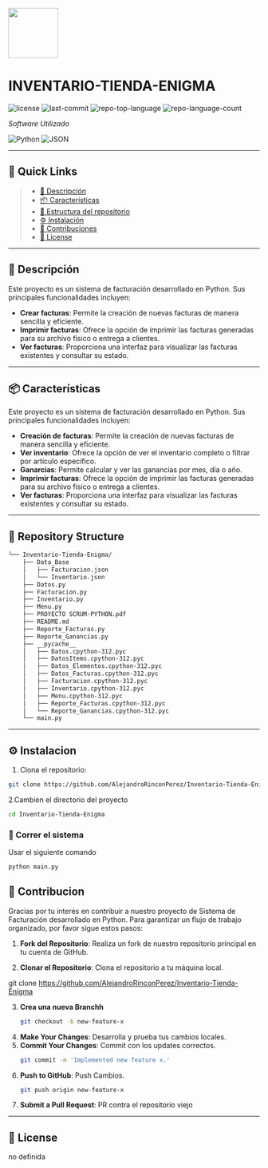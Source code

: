 <p align="left">
  <img src="https://img.icons8.com/external-tal-revivo-regular-tal-revivo/96/external-readme-is-a-easy-to-build-a-developer-hub-that-adapts-to-the-user-logo-regular-tal-revivo.png" width="100" />
</p>
<p align="center">
    <h1 align="left">INVENTARIO-TIENDA-ENIGMA</h1>
</p>

<p align="left">
	<img src="https://img.shields.io/github/license/AlejandroRinconPerez/Inventario-Tienda-Enigma?style=flat&color=0080ff" alt="license">
	<img src="https://img.shields.io/github/last-commit/AlejandroRinconPerez/Inventario-Tienda-Enigma?style=flat&logo=git&logoColor=white&color=0080ff" alt="last-commit">
	<img src="https://img.shields.io/github/languages/top/AlejandroRinconPerez/Inventario-Tienda-Enigma?style=flat&color=0080ff" alt="repo-top-language">
	<img src="https://img.shields.io/github/languages/count/AlejandroRinconPerez/Inventario-Tienda-Enigma?style=flat&color=0080ff" alt="repo-language-count">
<p>
<p align="left">
		<em>Software Utilizado</em>
</p>
<p align="left">
	<img src="https://img.shields.io/badge/Python-3776AB.svg?style=flat&logo=Python&logoColor=white" alt="Python">
	<img src="https://img.shields.io/badge/JSON-000000.svg?style=flat&logo=JSON&logoColor=white" alt="JSON">
</p>
<hr>

## 🔗 Quick Links

> - [📍 Descripción](#-overview)
> - [📦 Características](#-features)
> - [📂 Estructura del repositorio](#-repository-structure)
> - [⚙️ Instalación](#-repository-structure)
> - [🤝 Contribuciones](#-contributing)
> - [📄 License](#-license)


---

## 📍 Descripción

Este proyecto es un sistema de facturación desarrollado en Python. Sus principales funcionalidades incluyen:

-   **Crear facturas**: Permite la creación de nuevas facturas de manera sencilla y eficiente.
-   **Imprimir facturas**: Ofrece la opción de imprimir las facturas generadas para su archivo físico o entrega a clientes.
-   **Ver facturas**: Proporciona una interfaz para visualizar las facturas existentes y consultar su estado.
---

## 📦 Características

Este proyecto es un sistema de facturación desarrollado en Python. Sus principales funcionalidades incluyen:

-   **Creación de facturas**: Permite la creación de nuevas facturas de manera sencilla y eficiente.
-   **Ver inventario**: Ofrece la opción de ver el inventario completo o filtrar por artículo específico.
-   **Ganarcias**: Permite calcular y ver las ganancias por mes, día o año.
-   **Imprimir facturas**: Ofrece la opción de imprimir las facturas generadas para su archivo físico o entrega a clientes.
-   **Ver facturas**: Proporciona una interfaz para visualizar las facturas existentes y consultar su estado.
---

## 📂 Repository Structure

```sh
└── Inventario-Tienda-Enigma/
    ├── Data_Base
    │   ├── Facturacion.json
    │   └── Inventario.json
    ├── Datos.py
    ├── Facturacion.py
    ├── Inventario.py
    ├── Menu.py
    ├── PROYECTO SCRUM-PYTHON.pdf
    ├── README.md
    ├── Reporte_Facturas.py
    ├── Reporte_Ganancias.py
    ├── __pycache__
    │   ├── Datos.cpython-312.pyc
    │   ├── DatosItems.cpython-312.pyc
    │   ├── Datos_Elementos.cpython-312.pyc
    │   ├── Datos_Facturas.cpython-312.pyc
    │   ├── Facturacion.cpython-312.pyc
    │   ├── Inventario.cpython-312.pyc
    │   ├── Menu.cpython-312.pyc
    │   ├── Reporte_Facturas.cpython-312.pyc
    │   └── Reporte_Ganancias.cpython-312.pyc
    └── main.py
```

---

## ⚙️ Instalacion

1. Clona el repositorio:

```sh
git clone https://github.com/AlejandroRinconPerez/Inventario-Tienda-Enigma
```

2.Cambien el directorio del proyecto 

```sh
cd Inventario-Tienda-Enigma
```


### 🤖 Correr el sistema 

Usar el siguiente comando

```sh
python main.py
```




## 🤝 Contribucion
Gracias por tu interés en contribuir a nuestro proyecto de Sistema de Facturación desarrollado en Python. Para garantizar un flujo de trabajo organizado, por favor sigue estos pasos:

1.  **Fork del Repositorio**: Realiza un fork de nuestro repositorio principal en tu cuenta de GitHub.
    
2.  **Clonar el Repositorio**: Clona el repositorio a tu máquina local.


   git clone https://github.com/AlejandroRinconPerez/Inventario-Tienda-Enigma
   
3. **Crea una nueva Branchh**
   ```sh
   git checkout -b new-feature-x
   ```
4. **Make Your Changes**: Desarrolla y prueba tus cambios locales.
5. **Commit Your Changes**: Commit con los updates correctos.
   ```sh
   git commit -m 'Implemented new feature x.'
   ```
6. **Push to GitHub**: Push Cambios.
   ```sh
   git push origin new-feature-x
   ```
7. **Submit a Pull Request**: PR contra el repositorio viejo 

</details>

---

## 📄 License
no definida




